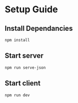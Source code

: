 # Setup Guide

## Install Dependancies

```shell
npm install
```

## Start server

```shell
npm run serve-json
```

## Start client

```shell
npm run dev
```
